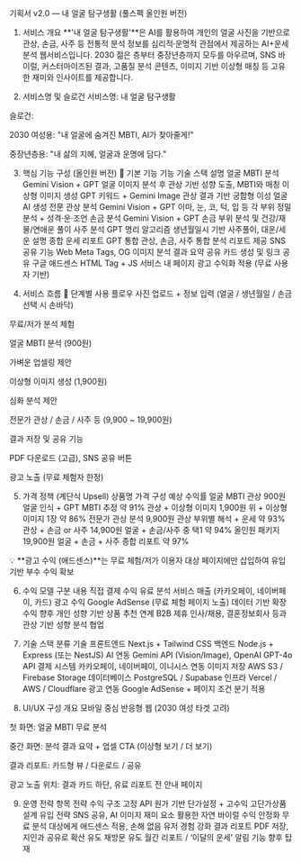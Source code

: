 기획서 v2.0 — 내 얼굴 탐구생활 (풀스펙 올인원 버전)
1. 서비스 개요
**'내 얼굴 탐구생활'**은 AI를 활용하여 개인의 얼굴 사진을 기반으로 관상, 손금, 사주 등 전통적 분석 정보를 심리적·운명적 관점에서 제공하는 AI+운세 분석 웹서비스입니다.
2030 젊은 층부터 중장년층까지 모두를 아우르며, SNS 바이럴, 커스터마이즈된 결과, 고품질 분석 콘텐츠, 이미지 기반 이상형 매칭 등 고유한 재미와 인사이트를 제공합니다.

2. 서비스명 및 슬로건
서비스명: 내 얼굴 탐구생활

슬로건:

2030 여성용: "내 얼굴에 숨겨진 MBTI, AI가 찾아줄게!"

중장년층용: "내 삶의 지혜, 얼굴과 운명에 담다."

3. 핵심 기능 구성 (올인원 버전)
🎯 기본 기능
기능	기술 스택	설명
얼굴 MBTI 분석	Gemini Vision + GPT	얼굴 이미지 분석 후 관상 기반 성향 도출, MBTI와 매칭
이상형 이미지 생성	GPT 키워드 + Gemini Image	관상 결과 기반 궁합형 이성 얼굴 AI 생성
전문 관상 분석	Gemini Vision + GPT	이마, 눈, 코, 턱, 입 등 각 부위 정밀 분석 + 성격·운·조언
손금 분석	Gemini Vision + GPT	손금 부위 분석 및 건강/재물/연애운 풀이
사주 분석	GPT 명리 알고리즘	생년월일시 기반 사주풀이, 대운/세운 설명
종합 운세 리포트	GPT 통합	관상, 손금, 사주 통합 분석 리포트 제공
SNS 공유 기능	Web Meta Tags, OG 이미지	분석 결과 요약 공유 카드 생성 및 링크 공유
구글 애드센스	HTML Tag + JS	서비스 내 페이지 광고 수익화 적용 (무료 사용자 기반)

4. 서비스 흐름
🔁 단계별 사용 플로우
사진 업로드 + 정보 입력 (얼굴 / 생년월일 / 손금 선택 시 손바닥)

무료/저가 분석 체험

얼굴 MBTI 분석 (900원)

가벼운 업셀링 제안

이상형 이미지 생성 (1,900원)

심화 분석 제안

전문가 관상 / 손금 / 사주 등 (9,900 ~ 19,900원)

결과 저장 및 공유 기능

PDF 다운로드 (고급), SNS 공유 버튼

광고 노출 (무료 체험자 한정)

5. 가격 정책 (계단식 Upsell)
상품명	가격	구성	예상 수익률
얼굴 MBTI 관상	900원	얼굴 인식 + GPT MBTI 추정	약 91%
관상 + 이상형 이미지	1,900원	위 + 이상형 이미지 1장	약 86%
전문가 관상 분석	9,900원	관상 부위별 해석 + 운세	약 93%
관상 + 손금 or 사주	14,900원	얼굴 + 손금/사주 중 택1	약 94%
올인원 패키지	19,900원	얼굴 + 손금 + 사주 종합 리포트	약 97%

💡 **광고 수익 (애드센스)**는 무료 체험/저가 이용자 대상 페이지에만 삽입하여 유입 기반 부수 수익 확보

6. 수익 모델
구분	내용
직접 결제 수익	유료 분석 서비스 매출 (카카오페이, 네이버페이, 카드)
광고 수익	Google AdSense (무료 체험 페이지 노출)
데이터 기반 확장 수익	향후 개인 성향 기반 상품 추천 연계
B2B 제휴	인사/채용, 결혼정보회사 등과 관상 기반 성향 분석 협업

7. 기술 스택
분류	기술
프론트엔드	Next.js + Tailwind CSS
백엔드	Node.js + Express (또는 NestJS)
AI 연동	Gemini API (Vision/Image), OpenAI GPT-4o API
결제 시스템	카카오페이, 네이버페이, 이니시스 연동
이미지 저장	AWS S3 / Firebase Storage
데이터베이스	PostgreSQL / Supabase
인프라	Vercel / AWS / Cloudflare
광고 연동	Google AdSense + 페이지 조건 분기 적용

8. UI/UX 구성 개요
모바일 중심 반응형 웹 (2030 여성 타겟 고려)

첫 화면: 얼굴 MBTI 무료 분석

중간 화면: 분석 결과 요약 + 업셀 CTA (이상형 보기 / 더 보기)

결과 리포트: 카드형 뷰 / 다운로드 / 공유

광고 노출 위치: 결과 카드 하단, 유료 리포트 전 안내 페이지

9. 운영 전략
항목	전략
수익 구조	고정 API 원가 기반 단가설정 + 고수익 고단가상품 설계
유입 전략	SNS 공유, AI 이미지 재미 요소 활용한 자연 바이럴
수익 안정화	무료 분석 대상에게 애드센스 적용, 손해 없음
유저 경험 강화	결과 리포트 PDF 저장, 지인과 공유로 확산 유도
재방문 유도	월간 리포트 / ‘이달의 운세’ 알림 기능 향후 탑재

